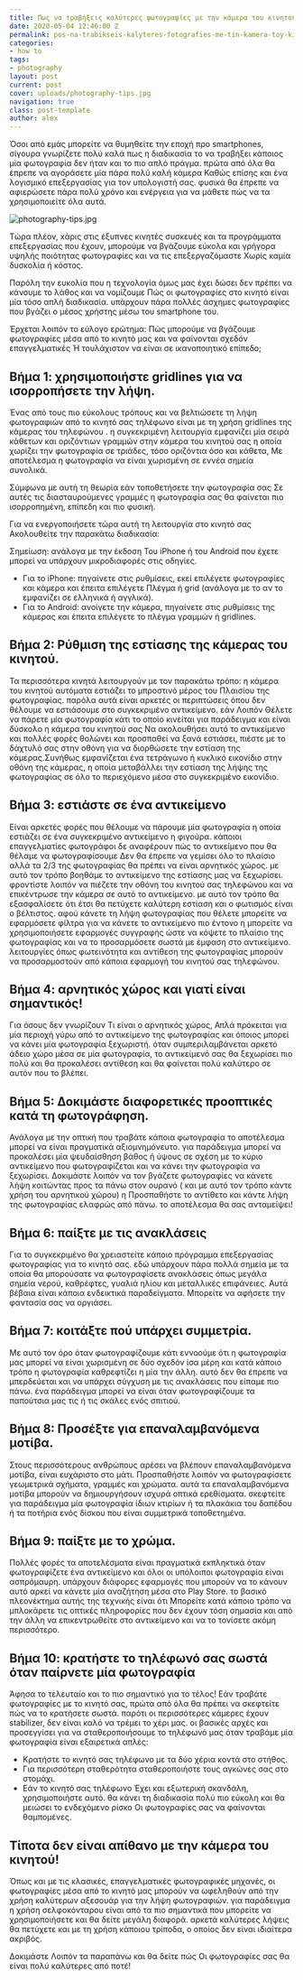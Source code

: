 ```yaml
---
title: Πως να τραβήξεις καλύτερες φωτογραφίες με την κάμερα του κινητού!
date: 2020-05-04 12:46:00 Z
permalink: pos-na-trabikseis-kalyteres-fotografies-me-tin-kamera-toy-kinitou
categories:
- how to
tags:
- photography
layout: post
current: post
cover: uploads/photography-tips.jpg
navigation: true
class: post-template
author: alex
---
```


Όσοι από εμάς μπορείτε να θυμηθείτε την εποχή προ smartphones, σίγουρα  γνωρίζετε πολύ καλά πως η διαδικασία το να τραβήξει κάποιος μία φωτογραφία δεν ήταν και το πιο απλό πράγμα.  πρώτα από όλα θα έπρεπε να αγοράσετε μία πάρα πολύ καλή κάμερα Καθώς επίσης και ένα λογισμικό επεξεργασίας για τον υπολογιστή σας.  φυσικά θα έπρεπε να αφιερώσετε πάρα πολύ χρόνο και ενέργεια για να μάθετε πώς να τα χρησιμοποιείτε όλα αυτά.

![photography-tips.jpg](/site/uploads/photography-tips.jpg)

Tώρα πλέον,  xάρις στις έξυπνες κινητές συσκευές και τα προγράμματα επεξεργασίας που έχουν,  μπορούμε να βγάζουμε εύκολα και γρήγορα υψηλής ποιότητας φωτογραφίες και να τις επεξεργαζόμαστε Χωρίς καμία δυσκολία ή κόστος.

Παρόλη την ευκολία που η τεχνολογία όμως μας έχει δώσει δεν πρέπει να κάνουμε το λάθος και να νομίζουμε Πώς οι φωτογραφίες στο κινητό είναι μία  τόσο απλή διαδικασία.  υπάρχουν πάρα πολλές άσχημες φωτογραφίες που  βγάζει ο μέσος χρήστης μέσω του smartphone του.

Έρχεται λοιπόν το εύλογο ερώτημα:  Πώς μπορούμε να βγάζουμε φωτογραφίες μέσα από το κινητό μας και να φαίνονται σχεδόν επαγγελματικές Ή τουλάχιστον να είναι σε ικανοποιητικό επίπεδο;

## Βήμα 1:  χρησιμοποιήστε gridlines για να ισορροπήσετε την λήψη.

Ένας από τους πιο εύκολους τρόπους και να βελτιώσετε τη λήψη φωτογραφιών από το κινητό σας τηλέφωνο είναι με τη χρήση gridlines της κάμερας του τηλεφώνου . η συγκεκριμένη λειτουργία εμφανίζει μία σειρά κάθετων και οριζόντιων γραμμών στην κάμερα του κινητού σας η οποία χωρίζει την φωτογραφία σε τριάδες,  τόσο οριζόντια όσο και κάθετα,  Με αποτέλεσμα η φωτογραφία να είναι χωρισμένη σε εννέα σημεία συνολικά.

Σύμφωνα με αυτή τη θεωρία εάν τοποθετήσετε την φωτογραφία σας Σε αυτές τις διασταυρούμενες γραμμές η φωτογραφία σας θα φαίνεται πιο ισορροπημένη,  επίπεδη  και πιο φυσική.

Για να ενεργοποιήσετε τώρα αυτή τη λειτουργία στο κινητό σας Ακολουθείτε την παρακάτω διαδικασία:

Σημείωση:  ανάλογα με την έκδοση Του iPhone ή του Android που έχετε μπορεί να υπάρχουν μικροδιαφορές στις οδηγίες.

* Για το iPhone:  πηγαίνετε στις ρυθμίσεις,  εκεί επιλέγετε φωτογραφίες και κάμερα  και έπειτα επιλέγετε Πλέγμα ή grid (ανάλογα με το αν το εμφανίζει σε ελληνικά ή αγγλικά).
* Για το Android:   ανοίγετε την κάμερα,  πηγαίνετε στις ρυθμίσεις της κάμερας και έπειτα επιλέγετε το πλέγμα γραμμών ή gridlines.

## Βήμα 2: Ρύθμιση της εστίασης της κάμερας του κινητού.

Τα περισσότερα κινητά λειτουργούν με τον παρακάτω τρόπο:  η κάμερα του κινητού αυτόματα εστιάζει το μπροστινό μέρος του Πλαισίου της φωτογραφίας.  παρόλα αυτά είναι αρκετές οι περιπτώσεις όπου δεν θέλουμε να εστιάσουμε στο συγκεκριμένο αντικείμενο.  εάν Λοιπόν Θέλετε να πάρετε μία φωτογραφία κάτι το οποίο κινείται για παράδειγμα και είναι δύσκολο η κάμερα του κινητού σας Να ακολουθήσει αυτό το αντικείμενο και πολλές φορές θολώνει και προσπαθεί να ξανά εστιάσει, πιέστε με το δάχτυλό σας στην οθόνη για να διορθώσετε την εστίαση της κάμερας.Συνήθως εμφανίζεται ένα τετράγωνο ή κυκλικό εικονίδιο στην  οθόνη της κάμερας,  η οποία μεταβάλλει την εστίαση της λήψης της φωτογραφίας σε όλο το περιεχόμενο μέσα στο συγκεκριμένο εικονίδιο.

## Βήμα 3:  εστιάστε σε ένα αντικείμενο


Είναι αρκετές φορές που θέλουμε να πάρουμε μία φωτογραφία η οποία εστιάζει σε ένα συγκεκριμένο αντικείμενο η φιγούρα.  κάποιοι επαγγελματίες φωτογράφοι δε αναφέρουν πώς το αντικείμενο που θα θέλαμε να φωτογραφίσουμε Δεν θα έπρεπε να γεμίσει όλο το πλαίσιο  αλλά τα 2/3 της φωτογραφίας θα πρέπει να είναι αρνητικός χώρος.  με αυτό τον τρόπο βοηθάμε το αντικείμενο της εστίασης μας να ξεχωρίσει.  φροντίστε λοιπόν να πιέζετε την οθόνη του κινητού σας τηλεφώνου και να επικέντρωσε την κάμερα σε αυτό το αντικείμενο.  με αυτό τον τρόπο θα εξασφαλίσετε ότι έτσι θα πετύχετε καλύτερη εστίαση και ο φωτισμός είναι ο βέλτιστος.  αφού  κάνετε τη λήψη φωτογραφίας που θέλετε μπορείτε να εφαρμόσετε φίλτρα για να κάνετε το αντικείμενο πιο έντονο η μπορείτε να χρησιμοποιήσετε εφαρμογές συγγραφής ώστε να κόψετε το πλαίσιο της φωτογραφίας και να το προσαρμόσετε σωστά με έμφαση στο αντικείμενο.  λειτουργίες όπως φωτεινότητα  και αντίθεση της φωτογραφίας μπορούν να προσαρμοστούν από κάποια εφαρμογή του κινητού σας τηλεφώνου.

## Βήμα 4:   αρνητικός χώρος και γιατί είναι σημαντικός!

Για όσους δεν γνωρίζουν Τι είναι ο αρνητικός χώρος,  Απλά πρόκειται για μία περιοχή γύρω από το αντικείμενο της φωτογραφίας και όποιος μπορεί να κάνει μία φωτογραφία ξεχωριστή.  όταν συμπεριλαμβάνεται αρκετό άδειο χώρο μέσα σε μία φωτογραφία,  το αντικείμενό σας θα ξεχωρίσει πιο πολύ και θα προκαλέσει  αντίθεση και θα φαίνεται πολύ καλύτερο σε αυτόν που το βλέπει.

## Bήμα 5:  Δοκιμάστε διαφορετικές προοπτικές κατά τη φωτογράφηση.

Ανάλογα με την οπτική που τραβάτε κάποια φωτογραφία  το αποτέλεσμα μπορεί να είναι πραγματικά αξιομνημόνευτο.  για παράδειγμα μπορεί να προκαλέσει μία ψευδαίσθηση βάθος ή ύψους σε σχέση με το κύριο αντικείμενο που φωτογραφίζεται και να κάνει την φωτογραφία να ξεχωρίσει.  Δοκιμάστε λοιπόν να τον βγάζετε φωτογραφίες να κάνετε λήψη  κοιτώντας προς τα πάνω στον ουρανό ( και με αυτό τον τρόπο κάντε χρήση του αρνητικού χώρου)   η Προσπαθήστε το αντίθετο και κάντε λήψη της φωτογραφίας ελαφρώς από πάνω.  το αποτέλεσμα θα σας ανταμείψει! 

## Βήμα 6:  παίξτε με τις ανακλάσεις

Για το συγκεκριμένο θα χρειαστείτε κάποιο πρόγραμμα επεξεργασίας φωτογραφίας για το κινητό σας.  εδώ υπάρχουν πάρα πολλά σημεία με τα οποία θα μπορούσατε να φωτογραφίσετε ανακλάσεις όπως μεγάλα σημεία νερού, καθρέφτες,  γυαλιά ηλίου και μεταλλικές επιφάνειες.  Αυτά βέβαια είναι κάποια ενδεικτικά παραδείγματα.  Μπορείτε να αφήσετε την φαντασία σας να οργιάσει.
 
## Βήμα 7:   κοιτάξτε πού υπάρχει συμμετρία.

Με αυτό τον όρο όταν φωτογραφίζουμε κάτι εννοούμε ότι η φωτογραφία μας μπορεί να είναι χωρισμένη σε δύο σχεδόν ίσα μέρη και κατά κάποιο τρόπο η φωτογραφία καθρεφτίζει η μία την άλλη.  αυτό δεν θα έπρεπε να μπερδεύεται και να υπάρχει σύγχυση με τις ανακλάσεις που είπαμε πιο πάνω.  ένα παράδειγμα μπορεί να είναι όταν φωτογραφίζουμε τα παπούτσια μας τις ή τις σκάλες ενός σπιτιού.

## Βήμα 8:  Προσέξτε για επαναλαμβανόμενα μοτίβα.

Στους περισσότερους ανθρώπους αρέσει να βλέπουν επαναλαμβανόμενα μοτίβα, είναι ευχάριστο στο μάτι.  Προσπαθήστε λοιπόν να φωτογραφίσετε γεωμετρικά σχήματα, γραμμές  και χρώματα.  αυτά τα επαναλαμβανόμενα μοτίβα μπορούν να δημιουργήσουν ισχυρά οπτικά ερεθίσματα.  σκεφτείτε για παράδειγμα μία φωτογραφία ίδιων κτιρίων ή  τα πλακάκια του δαπέδου ή  τα ποτήρια ενός δίσκου που είναι συμμετρικά τοποθετημένα.

## Βήμα 9:  παίξτε με το χρώμα.

Πολλές φορές τα αποτελέσματα είναι πραγματικά εκπληκτικά όταν φωτογραφίζετε ένα αντικείμενο και όλοι οι υπόλοιποι φωτογραφία είναι ασπρόμαυρη.  υπάρχουν διάφορες εφαρμογές που μπορούν να το κάνουν αυτό αρκεί να κάνετε μία αναζήτηση μέσα στο Play Store.  το βασικό πλεονέκτημα αυτής της τεχνικής είναι ότι Μπορείτε κατά κάποιο τρόπο να μπλοκάρετε τις οπτικές πληροφορίες που δεν έχουν τόση σημασία και από την άλλη να επικεντρωθείτε στο αντικείμενο και να το τονίσετε ακόμη περισσότερο.

## Βήμα 10:    κρατήστε το τηλέφωνό σας σωστά όταν παίρνετε μία φωτογραφία

Άφησα το τελευταίο και το πιο σημαντικό για το τέλος!  Εάν τραβάτε φωτογραφίες με το κινητό σας,  πρώτα από όλα θα πρέπει να σκεφτείτε πώς να το κρατήσετε σωστά.  παρότι οι περισσότερες κάμερες έχουν stabilizer,  δεν είναι καλό να τρέμει το χέρι μας.  οι βασικές αρχές και προσεγγίσει για να σταθεροποιήσουμε το τηλέφωνό μας όταν τραβάμε μία φωτογραφία είναι εξαιρετικά απλές:

* Κρατήστε το κινητό σας τηλέφωνο με τα δύο χέρια κοντά στο στήθος.
* Για περισσότερη σταθερότητα σταθεροποιήστε τους αγκώνες σας στο στομάχι.
* Εάν το κινητό σας τηλέφωνο Έχει και  εξωτερική σκανδάλη,  χρησιμοποιήστε αυτό.  θα κάνει τη διαδικασία πολύ πιο εύκολη και θα μειώσει το ενδεχόμενο ρίσκο Οι φωτογραφίες σας  να φαίνονται θαμπομένες. 

## Τίποτα δεν είναι απίθανο με την κάμερα του κινητού!

Όπως και με τις κλασικές,  επαγγελματικές φωτογραφικές μηχανές,  οι φωτογραφίες μέσα από το κινητό μας μπορούν να ωφεληθούν από την χρήση καλύτερων αξεσουάρ για  την λήψη φωτογραφιών.  για παράδειγμα η χρήση σελφοκόνταρου είναι από τα πιο σημαντικά  που μπορείτε να χρησιμοποιήσετε και θα δείτε μεγάλη διαφορά.  αρκετά καλύτερες λήψεις θα πετύχετε και με τη χρήση κάποιου τρίποδα, ο οποίος δεν είναι ιδιαίτερα ακριβός.

 Δοκιμάστε Λοιπόν τα παραπάνω και θα δείτε πώς Οι φωτογραφίες σας θα είναι πολύ καλύτερες από ποτέ!

